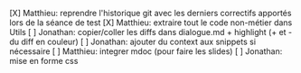 [X] Matthieu: reprendre l'historique git avec les derniers correctifs apportés lors de la séance de test
[X] Matthieu: extraire tout le code non-métier dans Utils
[ ] Jonathan: copier/coller les diffs dans dialogue.md + highlight (+ et - du diff en couleur)
[ ] Jonathan: ajouter du context aux snippets si nécessaire
[ ] Matthieu: integrer mdoc (pour faire les slides)
[ ] Jonathan: mise en forme css